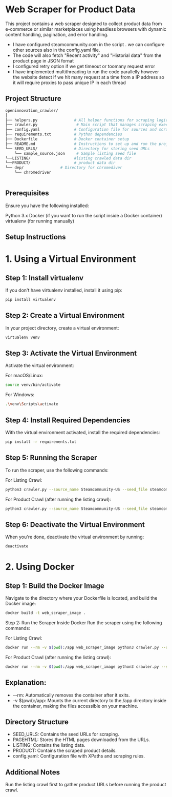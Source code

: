 # Web Scraper for Product Data
This project contains a web scraper designed to collect product data from e-commerce or similar marketplaces using headless browsers with dynamic content handling, pagination, and error handling.
+ I have configured steamcommunity.com in the script . we can configure other sources also in the config.yaml file.
+ The code will also fetch "Recent activity" and "Historial data" from  the product page in JSON fornat
+ I configured retry option if we get timeout or toomany request error 
+ I have implemented multithreading to run the code parallelly however the website detect if we hit many request at a time from a IP address so it will require proxies to pass unique IP in each thread 
## Project Structure
```Bash
openinnovation_crawler/
│
├── helpers.py                # All helper functions for scraping logic
├── crawler.py                 # Main script that manages scraping execution
├── config.yaml               # Configuration file for sources and scraping parameters
├── requirements.txt          # Python dependencies
├── Dockerfile                # Docker container setup
├── README.md                 # Instructions to set up and run the project
└── SEED_URLS/                # Directory for storing seed URLs
    └── sample_source.json     # Sample listing seed file 
└──LISTING/                   #listing crawled data dir
└──PRODUCT/                   # product data dir
└── dep/                # Directory for chromediver
    └── chromedriver
    
```
## Prerequisites
Ensure you have the following installed:


Python 3.x
Docker (if you want to run the script inside a Docker container)
virtualenv (for running manually)
## Setup Instructions
# 1. Using a Virtual Environment
## Step 1: Install virtualenv
If you don't have virtualenv installed, install it using pip:

```Bash
pip install virtualenv
```
## Step 2: Create a Virtual Environment
In your project directory, create a virtual environment:

```Bash
virtualenv venv
```
## Step 3: Activate the Virtual Environment
Activate the virtual environment:

For macOS/Linux:

```Bash
source venv/bin/activate
```
For Windows:

```Bash
.\venv\Scripts\activate
```
## Step 4: Install Required Dependencies
With the virtual environment activated, install the required dependencies:

```Bash
pip install -r requirements.txt
```
## Step 5: Running the Scraper
To run the scraper, use the following commands:

For Listing Crawl:

```Bash
python3 crawler.py --source_name Steamcommunity-US --seed_file steamcommunity_listing_seed.json --threads 1 --no_pages 50 --crawl_type listing
```
For Product Crawl (after running the listing crawl):

```Bash
python3 crawler.py --source_name Steamcommunity-US --seed_file steamcommunity_us_listing_data_20240914.json --threads 1 --no_pages 3 --crawl_type product
```
## Step 6: Deactivate the Virtual Environment
When you're done, deactivate the virtual environment by running:

```Bash
deactivate
```
# 2. Using Docker
## Step 1: Build the Docker Image
Navigate to the directory where your Dockerfile is located, and build the Docker image:

```Bash
docker build -t web_scraper_image .
```
Step 2: Run the Scraper Inside Docker
Run the scraper using the following commands:

For Listing Crawl:

```Bash
docker run --rm -v $(pwd):/app web_scraper_image python3 crawler.py --source_name Steamcommunity-US --seed_file steamcommunity_listing_seed.json --threads 1 --no_pages 50 --crawl_type listing
```
For Product Crawl (after running the listing crawl):

```Bash
docker run --rm -v $(pwd):/app web_scraper_image python3 crawler.py --source_name Steamcommunity-US --seed_file steamcommunity_us_listing_data_20240914.json --threads 1 --no_pages 3 --crawl_type product
```
## Explanation:
+ --rm: Automatically removes the container after it exits.
+ -v $(pwd):/app: Mounts the current directory to the /app directory inside the container, making the files accessible on your machine.
## Directory Structure
+ SEED_URLS: Contains the seed URLs for scraping.
+ PAGEHTML: Stores the HTML pages downloaded from the URLs.
+ LISTING: Contains the listing data.
+ PRODUCT: Contains the scraped product details.
+ config.yaml: Configuration file with XPaths and scraping rules.
## Additional Notes
Run the listing crawl first to gather product URLs before running the product crawl.
